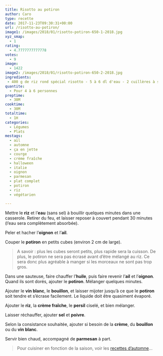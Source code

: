 ```yaml
---
title: Risotto au potiron
author: Caro
type: recette
date: 2017-11-23T09:30:31+00:00
url: /risotto-au-potiron/
image1: /images/2018/01/risotto-potiron-650-1-2018.jpg
xyz_smap:
  - 1
rating:
  - 4.7777777777778
votes:
  - 9
image:
  - 1422
image2: /images/2018/01/risotto-potiron-650-2-2018.jpg
ingredients:
 - 400 g de riz rond spécial risotto - 5 à 6 dl d'eau - 2 cuillères à soupe d'huile d'olive - 1 gros oignon - 2 gousses d'ail - 1 kg de chair de courge ou potiron - 1 dl de vin blanc - 3 à 4 dl de bouillon de légumes (ou bouillon de volaille) - 200g de crème fraîche entière - 1 botte de persil ciselé (facultatif) - sel, poivre - parmesan (facultatif)
quantite:
  - Pour 4 à 6 personnes
preptime:
  - 30M
cooktime:
  - 30M
totaltime:
  - 1H
categories:
  - Légumes
  - Plats
mestags:
  - ail
  - automne
  - ça en jette
  - courge
  - crème fraîche
  - halloween
  - italie
  - oignon
  - parmesan
  - plat complet
  - potiron
  - riz
  - végétarien

---
```

Mettre le **riz** et l&rsquo;**eau** (sans sel) à bouillir quelques minutes dans une casserole. Retirer du feu, et laisser reposer à couvert pendant 30 minutes (l&rsquo;eau sera complètement absorbée).

Peler et hacher l&rsquo;**oignon** et l&rsquo;**ail**.

Couper le **potiron** en petits cubes (environ 2 cm de large).

> A savoir : plus les cubes seront petits, plus rapide sera la cuisson. De plus, le potiron ne sera pas écrasé avant d&rsquo;être mélangé au riz. Ce sera donc plus agréable à manger si les morceaux ne sont pas trop gros.

Dans une sauteuse, faire chauffer l&rsquo;**huile**, puis faire revenir l&rsquo;**ail** et l&rsquo;**oignon**. Quand ils sont dorés, ajouter le **potiron**. Mélanger quelques minutes.

Ajouter le **vin blanc**, le **bouillon**, et laisser mijoter jusqu&rsquo;à ce que le **potiron** soit tendre et s&rsquo;écrase facilement. Le liquide doit être quasiment évaporé.

Ajouter le **riz**, la **crème fraîche**, le **persil** ciselé, et bien mélanger.

Laisser réchauffer, ajouter **sel** et **poivre**.

Selon la consistance souhaitée, ajouter si besoin de la **crème**, du **bouillon** ou du **vin blanc**.

Servir bien chaud, accompagné de **parmesan** à part.

> Pour cuisiner en fonction de la saison, voir les [recettes d&rsquo;automne][1]&#8230;

 [1]: http://www.instamiam.fr/tag/automne/